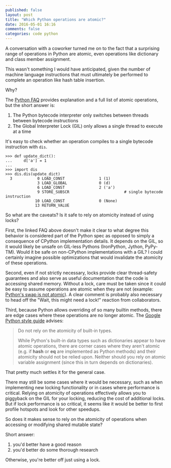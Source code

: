 ```yaml
---
published: false
layout: post
title: "Which Python operations are atomic?"
date: 2016-05-01 16:16
comments: false
categories: code python
---
```


A conversation with a coworker turned me on to the fact that a surprising range of operations in Python are atomic, even operations like dictionary and class member assignment.

This wasn't something I would have anticipated, given the number of machine language instructions that must ultimately be performed to complete an operation like hash table insertion.

Why?

The [Python FAQ](https://docs.python.org/2/faq/library.html#what-kinds-of-global-value-mutation-are-thread-safe) provides explanation and a full list of atomic operations, but the short answer is:

1. The Python bytecode interpreter only switches between threads between bytecode instructions
2. The Global Interpreter Lock (GIL) only allows a single thread to execute at a time

It's easy to check whether an operation compiles to a single bytecode instruction with `dis`.

```
>>> def update_dict():
...     d['a'] = 1
...
>>> import dis
>>> dis.dis(update_dict)
  3           0 LOAD_CONST               1 (1)
              3 LOAD_GLOBAL              0 (d)
              6 LOAD_CONST               2 ('a')
              9 STORE_SUBSCR                        # single bytecode instruction
             10 LOAD_CONST               0 (None)
             13 RETURN_VALUE
```


So what are the caveats? Is it safe to rely on atomicity instead of using locks?

First, the linked FAQ above doesn't make it clear to what degree this behavior is considered part of the Python spec as opposed to simply a consequence of CPython implementation details.
It depends on the GIL, so it would likely be unsafe on GIL-less Pythons (IronPython, Jython, PyPy-TM).
Would it be safe on non-CPython implementations with a GIL?
I could certainly imagine possible optimizations that would invalidate the atomicity of these operations.

Second, even if not strictly necessary, locks provide clear thread-safety guarantees and also serve as useful documentation that the code is accessing shared memory.
Without a lock, care must be taken since it could be easy to assume operations are atomic when they are not (example: [Python's swap is not atomic](https://emptysqua.re/blog/pythons-swap-is-not-atomic/)).
A clear comment is probably also necessary to head off the "Wait, this might need a lock!" reaction from collaborators.

Third, because Python allows overriding of so many builtin methods, there are edge cases where these operations are no longer atomic. The [Google Python style guide](https://google.github.io/styleguide/pyguide.html#Threading) advises:

> Do not rely on the atomicity of built-in types.
> 
> While Python's built-in data types such as dictionaries appear to have atomic operations, there are corner cases where they aren't atomic (e.g. if __hash__ or __eq__ are implemented as Python methods) and their atomicity should not be relied upon. Neither should you rely on atomic variable assignment (since this in turn depends on dictionaries).

That pretty much settles it for the general case.

There may still be some cases where it would be necessary, such as when implementing new locking functionality or in cases where performance is critical.
Relying on atomicity of operations effectively allows you to piggyback on the GIL for your locking, reducing the cost of additional locks.
But if lock performance is so critical, it seems like it would be better to first profile hotspots and look for other speedups.

So does it makes sense to rely on the atomicity of operations when accessing or modifying shared mutable state?

Short answer:  
1. you'd better have a good reason  
2. you'd better do some thorough research  

Otherwise, you're better off just using a lock.
